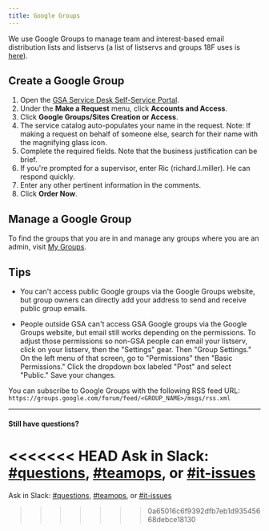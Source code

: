 ```yaml
---
title: Google Groups
---
```


We use Google Groups to manage team and interest-based email distribution lists and listservs (a list of listservs and groups 18F uses is [here](/general-contacts-and-listservs/)).

## Create a Google Group

1. Open the [GSA Service Desk Self-Service Portal](https://gsa.service-now.com/GSA_Self-Service/).
1. Under the **Make a Request** menu, click **Accounts and Access**.
1. Click **Google Groups/Sites Creation or Access**.
1. The service catalog auto-populates your name in the request. Note: If making a request on behalf of someone else, search for their name with the magnifying glass icon.
1. Complete the required fields. Note that the business justification can be brief.
1. If you're prompted for a supervisor, enter Ric (richard.l.miller). He can respond quickly.
1. Enter any other pertinent information in the comments.
1. Click **Order Now**.

## Manage a Google Group
To find the groups that you are in and manage any groups where you are an admin, visit [My Groups](https://groups.google.com/a/gsa.gov/forum/#!myforums).

## Tips

* You can't access public Google groups via the Google Groups website, but group owners can directly add your address to send and receive public group emails.

* People outside GSA can't access GSA Google groups via the Google Groups website, but email still works depending on the permissions. To adjust those permissions so non-GSA people can email your listserv, click on your listserv, then the "Settings" gear. Then "Group Settings." On the left menu of that screen, go to "Permissions" then "Basic Permissions." Click the dropdown box labeled "Post" and select "Public." Save your changes. 

You can subscribe to Google Groups with the following RSS feed URL: `https://groups.google.com/forum/feed/<GROUP_NAME>/msgs/rss.xml`

---

#### Still have questions?

<<<<<<< HEAD
Ask in Slack: [#questions](https://18f.slack.com/messages/questions), [#teamops](https://18f.slack.com/messages/teamops), or [#it-issues](https://18f.slack.com/messages/it-issues)
=======
Ask in Slack: [#questions](https://gsa-tts.slack.com/messages/questions), [#teamops](https://gsa-tts.slack.com/messages/teamops), or [#it-issues](https://gsa-tts.slack.com/messages/it-issues)
>>>>>>> 0a65016c6f9392dfb7eb1d93545668debce18130
